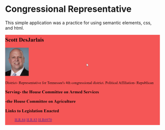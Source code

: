 # Congressional Representative 

This simple application was a practice for using semantic elements, css, and html.

![](2021-02-22%2019_16_23-Congressional%20Representative.png)

